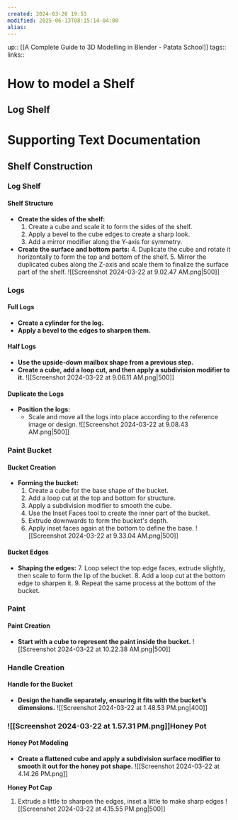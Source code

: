 ```yaml
---
created: 2024-03-26 19:53
modified: 2025-06-13T08:15:14-04:00
alias:
---
```

up::  [[A Complete Guide to 3D Modelling in Blender - Patata School]]
tags::
links::
# How to model a Shelf

## Log Shelf

# Supporting Text Documentation

## Shelf Construction

### Log Shelf

#### Shelf Structure
- **Create the sides of the shelf:**
  1. Create a cube and scale it to form the sides of the shelf.
  2. Apply a bevel to the cube edges to create a sharp look.
  3. Add a mirror modifier along the Y-axis for symmetry.
- **Create the surface and bottom parts:**
  4. Duplicate the cube and rotate it horizontally to form the top and bottom of the shelf.
  5. Mirror the duplicated cubes along the Z-axis and scale them to finalize the surface part of the shelf.
![[Screenshot 2024-03-22 at 9.02.47 AM.png|500]]
### Logs

#### Full Logs
- **Create a cylinder for the log.**
- **Apply a bevel to the edges to sharpen them.**

#### Half Logs
- **Use the upside-down mailbox shape from a previous step.**
- **Create a cube, add a loop cut, and then apply a subdivision modifier to it.**
![[Screenshot 2024-03-22 at 9.06.11 AM.png|500]]
#### Duplicate the Logs
- **Position the logs:**
  - Scale and move all the logs into place according to the reference image or design.
![[Screenshot 2024-03-22 at 9.08.43 AM.png|500]]
### Paint Bucket

#### Bucket Creation
- **Forming the bucket:**
  1. Create a cube for the base shape of the bucket.
  2. Add a loop cut at the top and bottom for structure.
  3. Apply a subdivision modifier to smooth the cube.
  4. Use the Inset Faces tool to create the inner part of the bucket.
  5. Extrude downwards to form the bucket's depth.
  6. Apply inset faces again at the bottom to define the base.
![[Screenshot 2024-03-22 at 9.33.04 AM.png|500]]
#### Bucket Edges
- **Shaping the edges:**
  7. Loop select the top edge faces, extrude slightly, then scale to form the lip of the bucket.
  8. Add a loop cut at the bottom edge to sharpen it.
  9. Repeat the same process at the bottom of the bucket.

### Paint
#### Paint Creation
- **Start with a cube to represent the paint inside the bucket.**
![[Screenshot 2024-03-22 at 10.22.38 AM.png|500]]
### Handle Creation

#### Handle for the Bucket
- **Design the handle separately, ensuring it fits with the bucket's dimensions.**
![[Screenshot 2024-03-22 at 1.48.53 PM.png|400]]

### ![[Screenshot 2024-03-22 at 1.57.31 PM.png]]Honey Pot

#### Honey Pot Modeling
- **Create a flattened cube and apply a subdivision surface modifier to smooth it out for the honey pot shape.**
![[Screenshot 2024-03-22 at 4.14.26 PM.png]]

**Honey Pot Cap**
1. Extrude a little to sharpen the edges, inset a little to make sharp edges
![[Screenshot 2024-03-22 at 4.15.55 PM.png|500]]
